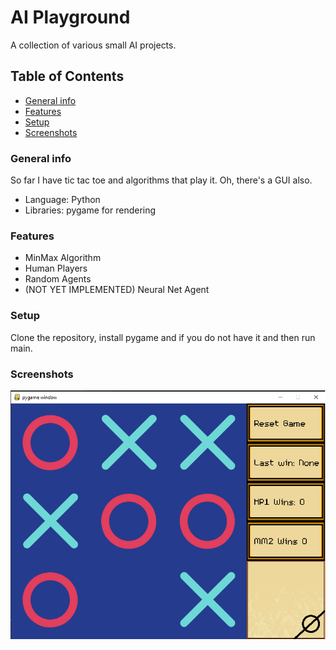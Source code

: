 # AI Playground
A collection of various small AI projects.
## Table of Contents
* [General info](#general-info)
* [Features](#features)
* [Setup](#setup)
* [Screenshots](#screenshots)
### General info
So far I have tic tac toe and algorithms that play it. Oh, there's a GUI also.
- Language: Python
- Libraries: pygame for rendering
### Features
- MinMax Algorithm
- Human Players
- Random Agents
- (NOT YET IMPLEMENTED) Neural Net Agent
### Setup
Clone the repository, install pygame and if you do not have it and then run main.
### Screenshots
![Screenshot 1](./screenshots/screenshot1.png)


